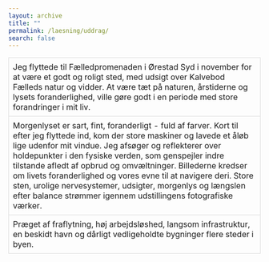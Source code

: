 ```yaml
---
layout: archive
title: ""
permalink: /laesning/uddrag/
search: false
---
```


<style>
    table {
        border-collapse: collapse;
        width: 100%;
    }
    th, td {
        border: 1px solid #dddddd;
        padding: 8px;
        text-align: left;
    }
</style>

<table align="center" cellspacing="5" style="text-align: left" width="100%">
<tr><td><span style="font-weight: normal">
Jeg flyttede til Fælledpromenaden i Ørestad Syd i november for at være et godt og roligt sted, med udsigt over Kalvebod Fælleds natur og vidder. At være tæt på naturen, årstiderne og lysets foranderlighed, ville gøre godt i en periode med store forandringer i mit liv.
</span></td></tr>

<tr><td><span style="font-weight: normal">
Morgenlyset er sart, fint, foranderligt - fuld af farver. Kort til efter jeg flyttede ind, kom der store maskiner og lavede et åløb lige udenfor mit vindue. Jeg afsøger og reflekterer over holdepunkter i den fysiske verden, som genspejler indre tilstande afledt af opbrud og omvæltninger. Billederne kredser om livets foranderlighed og vores evne til at navigere deri. Store sten, urolige nervesystemer, udsigter, morgenlys og længslen efter balance strømmer igennem udstillingens fotografiske værker.
</span></td></tr>

<tr><td><span style="font-weight: normal">
Præget af fraflytning, høj arbejdsløshed, langsom infrastruktur, en beskidt havn og dårligt vedligeholdte bygninger flere steder i byen.
</span></td></tr>
</table>